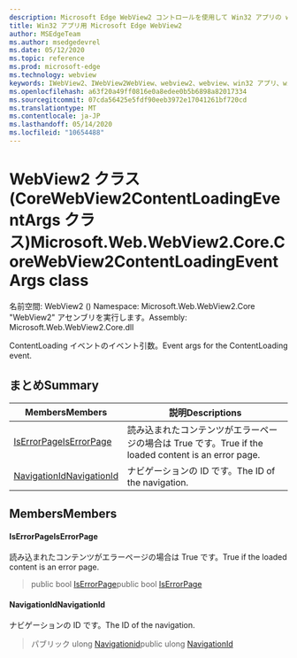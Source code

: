 ```yaml
---
description: Microsoft Edge WebView2 コントロールを使用して Win32 アプリの web コンテンツをホストする
title: Win32 アプリ用 Microsoft Edge WebView2
author: MSEdgeTeam
ms.author: msedgedevrel
ms.date: 05/12/2020
ms.topic: reference
ms.prod: microsoft-edge
ms.technology: webview
keywords: IWebView2、IWebView2WebView、webview2、webview、win32 アプリ、win32、edge、ICoreWebView2、ICoreWebView2Controller、browser control、edge html
ms.openlocfilehash: a63f20a49ff0816e0a8edee0b5b6898a82017334
ms.sourcegitcommit: 07cda56425e5fdf90eeb3972e17041261bf720cd
ms.translationtype: MT
ms.contentlocale: ja-JP
ms.lasthandoff: 05/14/2020
ms.locfileid: "10654488"
---
```

# <span data-ttu-id="b5090-104">WebView2 クラス (CoreWebView2ContentLoadingEventArgs クラス)</span><span class="sxs-lookup"><span data-stu-id="b5090-104">Microsoft.Web.WebView2.Core.CoreWebView2ContentLoadingEventArgs class</span></span> 

<span data-ttu-id="b5090-105">名前空間: WebView2 () </span><span class="sxs-lookup"><span data-stu-id="b5090-105">Namespace: Microsoft.Web.WebView2.Core</span></span>\
<span data-ttu-id="b5090-106">"WebView2" アセンブリを実行します。</span><span class="sxs-lookup"><span data-stu-id="b5090-106">Assembly: Microsoft.Web.WebView2.Core.dll</span></span>

<span data-ttu-id="b5090-107">ContentLoading イベントのイベント引数。</span><span class="sxs-lookup"><span data-stu-id="b5090-107">Event args for the ContentLoading event.</span></span>

## <span data-ttu-id="b5090-108">まとめ</span><span class="sxs-lookup"><span data-stu-id="b5090-108">Summary</span></span>

 <span data-ttu-id="b5090-109">Members</span><span class="sxs-lookup"><span data-stu-id="b5090-109">Members</span></span>                        | <span data-ttu-id="b5090-110">説明</span><span class="sxs-lookup"><span data-stu-id="b5090-110">Descriptions</span></span>
--------------------------------|---------------------------------------------
[<span data-ttu-id="b5090-111">IsErrorPage</span><span class="sxs-lookup"><span data-stu-id="b5090-111">IsErrorPage</span></span>](#iserrorpage) | <span data-ttu-id="b5090-112">読み込まれたコンテンツがエラーページの場合は True です。</span><span class="sxs-lookup"><span data-stu-id="b5090-112">True if the loaded content is an error page.</span></span>
[<span data-ttu-id="b5090-113">NavigationId</span><span class="sxs-lookup"><span data-stu-id="b5090-113">NavigationId</span></span>](#navigationid) | <span data-ttu-id="b5090-114">ナビゲーションの ID です。</span><span class="sxs-lookup"><span data-stu-id="b5090-114">The ID of the navigation.</span></span>

## <span data-ttu-id="b5090-115">Members</span><span class="sxs-lookup"><span data-stu-id="b5090-115">Members</span></span>

#### <span data-ttu-id="b5090-116">IsErrorPage</span><span class="sxs-lookup"><span data-stu-id="b5090-116">IsErrorPage</span></span> 

<span data-ttu-id="b5090-117">読み込まれたコンテンツがエラーページの場合は True です。</span><span class="sxs-lookup"><span data-stu-id="b5090-117">True if the loaded content is an error page.</span></span>

> <span data-ttu-id="b5090-118">public bool [IsErrorPage](#iserrorpage)</span><span class="sxs-lookup"><span data-stu-id="b5090-118">public bool [IsErrorPage](#iserrorpage)</span></span>

#### <span data-ttu-id="b5090-119">NavigationId</span><span class="sxs-lookup"><span data-stu-id="b5090-119">NavigationId</span></span> 

<span data-ttu-id="b5090-120">ナビゲーションの ID です。</span><span class="sxs-lookup"><span data-stu-id="b5090-120">The ID of the navigation.</span></span>

> <span data-ttu-id="b5090-121">パブリック ulong [Navigationid](#navigationid)</span><span class="sxs-lookup"><span data-stu-id="b5090-121">public ulong [NavigationId](#navigationid)</span></span>

